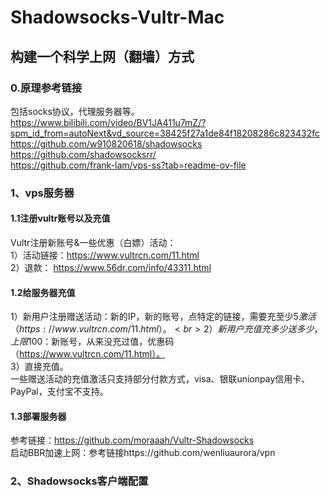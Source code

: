# Shadowsocks-Vultr-Mac
## 构建一个科学上网（翻墙）方式
### 0.原理参考链接
包括socks协议，代理服务器等。
<br>https://www.bilibili.com/video/BV1JA411u7mZ/?spm_id_from=autoNext&vd_source=38425f27a1de84f18208286c823432fc
<br>https://github.com/w910820618/shadowsocks
<br>https://github.com/shadowsocksrr/
<br>https://github.com/frank-lam/vps-ss?tab=readme-ov-file
### 1、vps服务器
#### 1.1注册vultr账号以及充值
Vultr注册新账号&一些优惠（白嫖）活动：
<br>1）活动链接：https://www.vultrcn.com/11.html
<br>2）退款： https://www.56dr.com/info/43311.html
#### 1.2给服务器充值
1）新用户注册赠送活动：新的IP，新的账号，点特定的链接，需要充至少5$激活（https://www.vultrcn.com/11.html）。
<br>2）新用户充值充多少送多少，上限100$：新账号，从来没充过值，优惠码（https://www.vultrcn.com/11.html）。
<br>3）直接充值。
<br>一些赠送活动的充值激活只支持部分付款方式，visa、银联unionpay信用卡、PayPal，支付宝不支持。
#### 1.3部署服务器
参考链接：https://github.com/moraaah/Vultr-Shadowsocks
<br>启动BBR加速上网：参考链接https://github.com/wenliuaurora/vpn
### 2、Shadowsocks客户端配置

